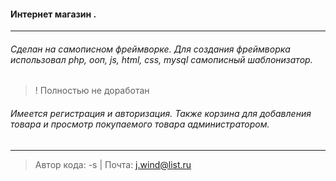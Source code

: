 #### Интернет магазин .

____

###### Сделан на самописном фреймворке. Для создания фреймворка использовал php, ооп, js, html, css, mysql самописный шаблонизатор.

> ! Полностью не доработан  

###### Имеется регистрация и авторизация. Также корзина для добавления товара и просмотр покупаемого товара администратором.

____

> Автор кода: -s |
> Почта: j.wind@list.ru
